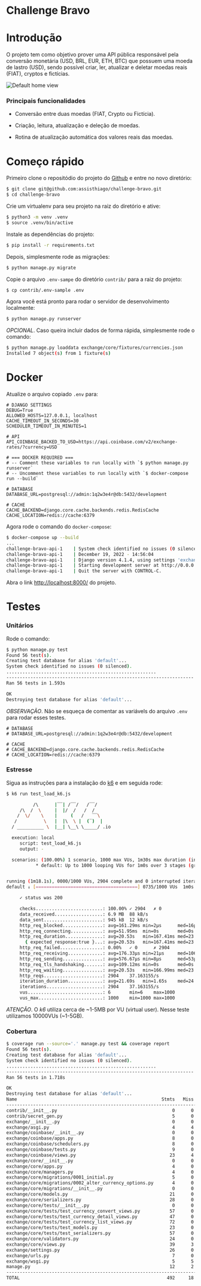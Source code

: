 # Challenge Bravo

<a id="project"></a>
# Introdução
O projeto tem como objetivo prover uma API pública responsável pela conversão monetária (USD, BRL, EUR, ETH, BTC) que possuem uma moeda de lastro (USD), sendo possível criar, ler, atualizar e deletar moedas reais (FIAT), cryptos e fictícias.

![Default home view](screen-shot_api-home.png?raw=True "Title")

### Principais funcionalidades
* Conversão entre duas moedas (FIAT, Crypto ou Fictícia).

* Criação, leitura, atualização e deleção de moedas.

* Rotina de atualização automática dos valores reais das moedas.

# Começo rápido
Primeiro clone o repositódio do projeto do [Github](https://github.com/assisthiago/challenge-bravo) e entre no novo diretório:
```bash
$ git clone git@github.com:assisthiago/challenge-bravo.git
$ cd challenge-bravo
```

Crie um virtualenv para seu projeto na raiz do diretório e ative:
```bash
$ python3 -m venv .venv
$ source .venv/bin/active
```

Instale as dependências do projeto:
```bash
$ pip install -r requirements.txt
```

Depois, simplesmente rode as migrações:
```bash
$ python manage.py migrate
```

Copie o arquivo `.env-sampe` do diretório `contrib/` para a raiz do projeto:
```bash
$ cp contrib/.env-sample .env
```

Agora você está pronto para rodar o servidor de desenvolvimento localmente:
```bash
$ python manage.py runserver
```

_OPCIONAL_. Caso queira incluir dados de forma rápida, simplesmente rode o comando:
```bash
$ python manage.py loaddata exchange/core/fixtures/currencies.json
Installed 7 object(s) from 1 fixture(s)
```

# Docker

Atualize o arquivo copiado `.env` para:
```
# DJANGO SETTINGS
DEBUG=True
ALLOWED_HOSTS=127.0.0.1, localhost
CACHE_TIMEOUT_IN_SECONDS=30
SCHEDULER_TIMEOUT_IN_MINUTES=1

# API
API_COINBASE_BACKED_TO_USD=https://api.coinbase.com/v2/exchange-rates/?currency=USD

# === DOCKER REQUIRED ===
# -- Comment these variables to run locally with `$ python manage.py runserver`
# -- Uncomment these variables to run locally with `$ docker-compose run --build`

# DATABASE
DATABASE_URL=postgresql://admin:1q2w3e4r@db:5432/development

# CACHE
CACHE_BACKEND=django.core.cache.backends.redis.RedisCache
CACHE_LOCATION=redis://cache:6379
```

Agora rode o comando do `docker-compose`:
```bash
$ docker-compose up --build
...
challenge-bravo-api-1    | System check identified no issues (0 silenced).
challenge-bravo-api-1    | December 19, 2022 - 14:56:04
challenge-bravo-api-1    | Django version 4.1.4, using settings 'exchange.settings'
challenge-bravo-api-1    | Starting development server at http://0.0.0.0:8000/
challenge-bravo-api-1    | Quit the server with CONTROL-C.
```

Abra o link [http://localhost:8000/](http://localhost:8000/) do projeto.

# Testes

### Unitários
Rode o comando:
```bash
$ python manage.py test
Found 56 test(s).
Creating test database for alias 'default'...
System check identified no issues (0 silenced).
........................................................
----------------------------------------------------------------------
Ran 56 tests in 1.593s

OK
Destroying test database for alias 'default'...
```

_OBSERVAÇÃO_. Não se esqueça de comentar as variávels do arquivo `.env` para rodar esses testes.
```
# DATABASE
# DATABASE_URL=postgresql://admin:1q2w3e4r@db:5432/development

# CACHE
# CACHE_BACKEND=django.core.cache.backends.redis.RedisCache
# CACHE_LOCATION=redis://cache:6379
```

### Estresse
Sigua as instruções para a instalação do [k6](https://k6.io/) e em seguida rode:
```bash
$ k6 run test_load_k6.js

          /\      |‾‾| /‾‾/   /‾‾/
     /\  /  \     |  |/  /   /  /
    /  \/    \    |     (   /   ‾‾\
   /          \   |  |\  \ |  (‾)  |
  / __________ \  |__| \__\ \_____/ .io

  execution: local
     script: test_load_k6.js
     output: -

  scenarios: (100.00%) 1 scenario, 1000 max VUs, 1m30s max duration (incl. graceful stop):
           * default: Up to 1000 looping VUs for 1m0s over 3 stages (gracefulRampDown: 30s, gracefulStop: 30s)


running (1m18.1s), 0000/1000 VUs, 2904 complete and 0 interrupted iterations
default ↓ [======================================] 0735/1000 VUs  1m0s

     ✓ status was 200

     checks.........................: 100.00% ✓ 2904   ✗ 0
     data_received..................: 6.9 MB  88 kB/s
     data_sent......................: 945 kB  12 kB/s
     http_req_blocked...............: avg=161.29ms min=2µs      med=16µs   max=787.48ms p(90)=472.17ms p(95)=489.19ms
     http_req_connecting............: avg=51.95ms  min=0s       med=0s     max=270.63ms p(90)=153.91ms p(95)=158.73ms
     http_req_duration..............: avg=20.53s   min=167.41ms med=23.85s max=27.66s   p(90)=26.7s    p(95)=27.29s
       { expected_response:true }...: avg=20.53s   min=167.41ms med=23.85s max=27.66s   p(90)=26.7s    p(95)=27.29s
     http_req_failed................: 0.00%   ✓ 0      ✗ 2904
     http_req_receiving.............: avg=176.33µs min=21µs     med=106µs  max=4.89ms   p(90)=313.7µs  p(95)=478.84µs
     http_req_sending...............: avg=576.67µs min=8µs      med=53µs   max=126.72ms p(90)=514.5µs  p(95)=1.84ms
     http_req_tls_handshaking.......: avg=109.12ms min=0s       med=0s     max=617.14ms p(90)=314.55ms p(95)=331.88ms
     http_req_waiting...............: avg=20.53s   min=166.99ms med=23.85s max=27.66s   p(90)=26.7s    p(95)=27.29s
     http_reqs......................: 2904    37.163155/s
     iteration_duration.............: avg=21.69s   min=1.65s    med=24.86s max=28.66s   p(90)=27.7s    p(95)=28.29s
     iterations.....................: 2904    37.163155/s
     vus............................: 6       min=6    max=1000
     vus_max........................: 1000    min=1000 max=1000
```

_ATENÇÃO_. O _k6_ utiliza cerca de ~1-5MB por VU (virtual user). Nesse teste utilizamos 10000VUs (~1-5GB).


### Cobertura
```bash
$ coverage run --source='.' manage.py test && coverage report
Found 56 test(s).
Creating test database for alias 'default'...
System check identified no issues (0 silenced).
........................................................
----------------------------------------------------------------------
Ran 56 tests in 1.718s

OK
Destroying test database for alias 'default'...
Name                                                      Stmts   Miss  Cover
-----------------------------------------------------------------------------
contrib/__init__.py                                           0      0   100%
contrib/secret_gen.py                                         5      0   100%
exchange/__init__.py                                          0      0   100%
exchange/asgi.py                                              4      4     0%
exchange/coinbase/__init__.py                                 0      0   100%
exchange/coinbase/apps.py                                     8      0   100%
exchange/coinbase/schedulers.py                               8      0   100%
exchange/coinbase/tests.py                                    9      0   100%
exchange/coinbase/views.py                                   23      4    83%
exchange/core/__init__.py                                     0      0   100%
exchange/core/apps.py                                         4      0   100%
exchange/core/managers.py                                     4      0   100%
exchange/core/migrations/0001_initial.py                      5      0   100%
exchange/core/migrations/0002_alter_currency_options.py       4      0   100%
exchange/core/migrations/__init__.py                          0      0   100%
exchange/core/models.py                                      21      0   100%
exchange/core/serializers.py                                 28      0   100%
exchange/core/tests/__init__.py                               0      0   100%
exchange/core/tests/test_currency_convert_views.py           57      0   100%
exchange/core/tests/test_currency_detail_views.py            47      0   100%
exchange/core/tests/test_currency_list_views.py              72      0   100%
exchange/core/tests/test_models.py                           23      0   100%
exchange/core/tests/test_serializers.py                      57      0   100%
exchange/core/validators.py                                  24      0   100%
exchange/core/views.py                                       39      3    92%
exchange/settings.py                                         26      0   100%
exchange/urls.py                                              7      0   100%
exchange/wsgi.py                                              5      5     0%
manage.py                                                    12      2    83%
-----------------------------------------------------------------------------
TOTAL                                                       492     18    96%
```
